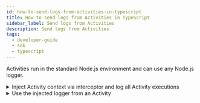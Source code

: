 ```yaml
---
id: how-to-send-logs-from-activities-in-typescript
title: How to send logs from Activities in TypeScript
sidebar_label: Send logs from Activities
description: Send logs from Activities
tags:
  - developer-guide
  - sdk
  - typescript
---
```


Activities run in the standard Node.js environment and can use any Node.js logger.

<details>
<summary>
Inject Activity context via interceptor and log all Activity executions
</summary>

<!--SNIPSTART typescript-activity-logging-interceptor-->
<!--SNIPEND-->

</details>

<details>
<summary>
Use the injected logger from an Activity
</summary>

<!--SNIPSTART typescript-activity-use-injected-logger -->
<!--SNIPEND-->

</details>
